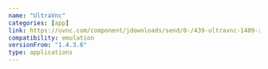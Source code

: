 ```yaml
---
name: "UltraVnc"
categories: [app]
link: https://uvnc.com/component/jdownloads/send/0-/439-ultravnc-1409-x86-setup.html?Itemid=0
compatibility: emulation
versionFrom: "1.4.3.6"
type: applications
---
```


